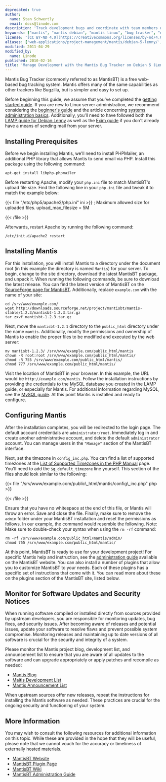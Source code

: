 ```yaml
---
deprecated: true
author:
  name: Stan Schwertly
  email: docs@linode.com
description: 'Track development bugs and coordinate with team members using Mantis bug tracker on Debian 5 (Lenny).'
keywords: ["mantis", "mantis debian", "mantis linux", "bug tracker", "development"]
license: '[CC BY-ND 4.0](https://creativecommons.org/licenses/by-nd/4.0)'
aliases: ['web-applications/project-management/mantis/debian-5-lenny/','applications/development/manage-development-with-the-mantis-bug-tracker-on-debian-5-lenny/']
modified: 2011-04-29
modified_by:
  name: Linode
published: 2010-02-16
title: 'Manage Development with the Mantis Bug Tracker on Debian 5 (Lenny)'
---
```


Mantis Bug Tracker (commonly referred to as MantisBT) is a free web-based bug tracking system. Mantis offers many of the same capabilities as other trackers like Bugzilla, but is simpler and easy to set up.

Before beginning this guide, we assume that you've completed the [getting started guide](/content/getting-started/). If you are new to Linux server administration, we recommend considering the [beginner's guide](/content/beginners-guide/) and the article concerning [systems administration basics](/content/using-linux/administration-basics). Additionally, you'll need to have followed both the [LAMP guide for Debian Lenny](/content/lamp-guides/debian-5-lenny/) as well as the [Exim guide](/content/email/exim/send-only-mta-debian-5-lenny) if you don't already have a means of sending mail from your server.

Installing Prerequisites
------------------------

Before we begin installing Mantis, we'll need to install PHPMailer, an additional PHP library that allows Mantis to send email via PHP. Install this package using the following command:

    apt-get install libphp-phpmailer

Before restarting Apache, modify your `php.ini` file to match MantisBT's upload file size. Find the following line in your `php.ini` file and tweak it to match the example below:

{{< file "/etc/php5/apache2/php.ini" ini >}}
; Maximum allowed size for uploaded files.
upload_max_filesize = 5M

{{< /file >}}


Afterwards, restart Apache by running the following command:

    /etc/init.d/apache2 restart

Installing Mantis
-----------------

For this installation, you will install Mantis to a directory under the document root (in this example the directory is named `Mantis`) for your server. To begin, change to the site directory, download the latest MantisBT package, and unpack it. When running the following commands, be sure to download the latest release. You can find the latest version of MantisBT on the [SourceForge page for MantisBT](http://sourceforge.net/projects/mantisbt/files/). Additionally, replace `example.com` with the name of your site:

    cd /srv/www/example.com/
    wget http://downloads.sourceforge.net/project/mantisbt/mantis-stable/1.2.3/mantisbt-1.2.3.tar.gz
    tar zxvf mantisbt-1.2.3.tar.gz

Next, move the `mantisbt-1.2.1` directory to the `public_html` directory under the name `mantis`. Additionally, modify the permissions and ownership of Mantis to enable the proper files to be modified and executed by the web server:

    mv mantisbt-1.2.3/ /srv/www/example.com/public_html/mantis
    chown -R root:root /srv/www/example.com/public_html/mantis/
    chmod -R 755 /srv/www/example.com/public_html/mantis/
    chmod 777 /srv/www/example.com/public_html/mantis/

Visit the location of MantisBT in your browser. In this example, the URL would be `http://example.com/mantis`. Follow the installation instructions by providing the credentials to the MySQL database you created in the LAMP guide, or especially for Mantis. For additional information regarding MySQL, see the [MySQL guide](/content/databases/mysql/debian-5-lenny). At this point Mantis is installed and ready to configure.

Configuring Mantis
------------------

After the installation completes, you will be redirected to the login page. The default account credentials are `administrator/root`. Immediately log in and create another administrative account, and delete the default `administrator` account. You can manage users in the `"Manage"` section of the MantisBT interface.

Next, set the timezone in `config_inc.php`. You can find a list of supported timezones at the [List of Supported Timezones in the PHP Manual](http://php.net/manual/en/timezones.php) page. You'll need to add the `$g_default_timezone` line yourself. This section of the files should look similar to the following:

{{< file "/srv/www/example.com/public\\_html/mantis/config\\_inc.php" php >}}
<?php
    $g_hostname = 'localhost';
    $g_db_type = 'mysql';
    $g_database_name = 'mantis';
    $g_db_username = 'mantisuser';
    $g_db_password = 'p@$$w0rd';

    # You can add this at the end of the file
    $g_default_timezone = 'America/New_York';
?>

{{< /file >}}


Ensure that you have no whitespace at the end of this file, or Mantis will throw an error. Save and close the file. Finally, make sure to remove the `admin` folder under your MantisBT installation and reset the permissions as follows. In our example, the command would resemble the following. Note: Make sure to double-check your syntax when using the `rm -rf` command:

    rm -rf /srv/www/example.com/public_html/mantis/admin/
    chmod 755 /srv/www/example.com/public_html/mantis/

At this point, MantisBT is ready to use for your development project! For specific Mantis help and instruction, see the [administration guide](http://www.mantisbt.org/manual/) available on the MantisBT website. You can also install a number of plugins that allow you to customize MantisBT to your needs. Each of these plugins has a specific set of instructions that come with it. You can read more about these on the plugins section of the MantisBT site, listed below.

Monitor for Software Updates and Security Notices
-------------------------------------------------

When running software compiled or installed directly from sources provided by upstream developers, you are responsible for monitoring updates, bug fixes, and security issues. After becoming aware of releases and potential issues, update your software to resolve flaws and prevent possible system compromise. Monitoring releases and maintaining up to date versions of all software is crucial for the security and integrity of a system.

Please monitor the Mantis project blog, development list, and announcement list to ensure that you are aware of all updates to the software and can upgrade appropriately or apply patches and recompile as needed:

-   [Mantis Blog](http://www.mantisbt.org/blog/)
-   [Maitis Development List](https://lists.sourceforge.net/lists/listinfo/mantisbt-dev)
-   [Mantis Announcement List](https://lists.sourceforge.net/lists/listinfo/mantisbt-announce)

When upstream sources offer new releases, repeat the instructions for installing the Mantis software as needed. These practices are crucial for the ongoing security and functioning of your system.

More Information
----------------

You may wish to consult the following resources for additional information on this topic. While these are provided in the hope that they will be useful, please note that we cannot vouch for the accuracy or timeliness of externally hosted materials.

- [MantisBT Website](http://www.mantisbt.org/)
- [MantisBT Plugin Page](http://deboutv.free.fr/mantis/)
- [MantisBT Wiki](http://www.mantisbt.org/wiki/doku.php)
- [MantisBT Administration Guide](http://www.mantisbt.org/manual/)



